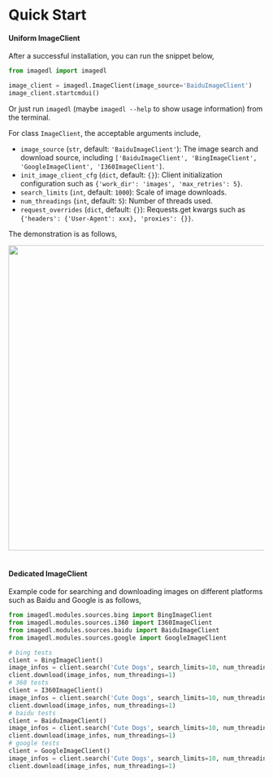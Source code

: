 # Quick Start

#### Uniform ImageClient

After a successful installation, you can run the snippet below,

```python
from imagedl import imagedl

image_client = imagedl.ImageClient(image_source='BaiduImageClient')
image_client.startcmdui()
```

Or just run `imagedl` (maybe `imagedl --help` to show usage information) from the terminal.

For class `ImageClient`, the acceptable arguments include,

- `image_source` (`str`, default: `'BaiduImageClient'`): The image search and download source, including `['BaiduImageClient', 'BingImageClient', 'GoogleImageClient', 'I360ImageClient']`.
- `init_image_client_cfg` (`dict`, default: `{}`): Client initialization configuration such as `{'work_dir': 'images', 'max_retries': 5}`.
- `search_limits` (`int`, default: `1000`): Scale of image downloads.
- `num_threadings` (`int`, default: `5`): Number of threads used.
- `request_overrides` (`dict`, default: `{}`): Requests.get kwargs such as `{'headers': {'User-Agent': xxx}, 'proxies': {}}`.

The demonstration is as follows,

<div align="center">
  <img src="https://github.com/CharlesPikachu/imagedl/raw/main/docs/screenshot.gif" width="600"/>
</div>
<br />

#### Dedicated ImageClient

Example code for searching and downloading images on different platforms such as Baidu and Google is as follows,

```python
from imagedl.modules.sources.bing import BingImageClient
from imagedl.modules.sources.i360 import I360ImageClient
from imagedl.modules.sources.baidu import BaiduImageClient
from imagedl.modules.sources.google import GoogleImageClient

# bing tests
client = BingImageClient()
image_infos = client.search('Cute Dogs', search_limits=10, num_threadings=1)
client.download(image_infos, num_threadings=1)
# 360 tests
client = I360ImageClient()
image_infos = client.search('Cute Dogs', search_limits=10, num_threadings=1)
client.download(image_infos, num_threadings=1)
# baidu tests
client = BaiduImageClient()
image_infos = client.search('Cute Dogs', search_limits=10, num_threadings=1)
client.download(image_infos, num_threadings=1)
# google tests
client = GoogleImageClient()
image_infos = client.search('Cute Dogs', search_limits=10, num_threadings=1)
client.download(image_infos, num_threadings=1)
```